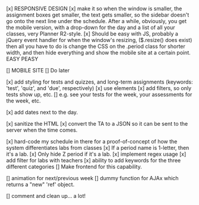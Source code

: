 [x] RESPONSIVE DESIGN
	[x] make it so when the window is smaller, the assignment boxes get smaller, the text gets smaller, so the sidebar doesn't go onto the next line under the schedule. After a while, obviously, you get the mobile version, with a drop-down for the day and a list of all your classes, very Planner R2-style.
	[x] Should be easy with JS, probably a jQuery event handler for when the window's resizing, ($.resize() does exist) then all you have to do is change the CSS on the .period class for shorter width, and then hide everything and show the mobile site at a certain point. EASY PEASY

[] MOBILE SITE
	[] Do later

[x] add styling for tests and quizzes, and long-term assignments (keywords: 'test', 'quiz', and 'due', respectively)
	[x] use <span> elements
[x] add filters, so only tests show up, etc.
	[] e.g. see your tests for the week, your assessments for the week, etc.

[x] add dates next to the day.

[x] sanitize the HTML
[x] convert the TA to a JSON so it can be sent to the server when the time comes.


[x] hard-code my schedule in there for a proof-of-concept of how the system differentiates labs from classes
	[x] If a period name is 1-letter, then it's a lab.
	[x] Only hide Z period if it's a lab.
	[x] implement regex usage
	[x] add filter for labs with teachers
[x] ability to add keywords for the three different categories
	[] Make frontend for this capability.

[] animation for next/previous week
	[] dummy function for AJAx which returns a "new" 'ref' object.

[] comment and clean up… a lot!